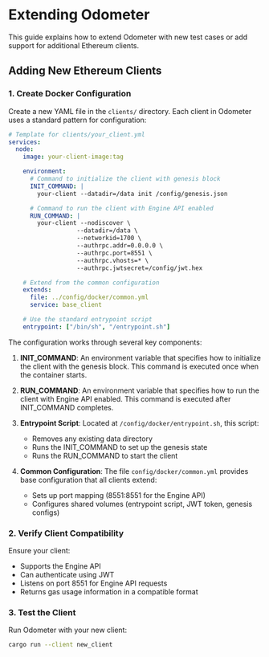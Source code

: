 # Extending Odometer

This guide explains how to extend Odometer with new test cases or add support for additional Ethereum clients.

## Adding New Ethereum Clients

### 1. Create Docker Configuration

Create a new YAML file in the `clients/` directory. Each client in Odometer uses a standard pattern for configuration:

```yaml
# Template for clients/your_client.yml
services:
  node:
    image: your-client-image:tag

    environment:
      # Command to initialize the client with genesis block
      INIT_COMMAND: |
        your-client --datadir=/data init /config/genesis.json

      # Command to run the client with Engine API enabled
      RUN_COMMAND: |
        your-client --nodiscover \
                   --datadir=/data \
                   --networkid=1700 \
                   --authrpc.addr=0.0.0.0 \
                   --authrpc.port=8551 \
                   --authrpc.vhosts=* \
                   --authrpc.jwtsecret=/config/jwt.hex

    # Extend from the common configuration
    extends:
      file: ../config/docker/common.yml
      service: base_client

    # Use the standard entrypoint script
    entrypoint: ["/bin/sh", "/entrypoint.sh"]
```

The configuration works through several key components:

1. **INIT_COMMAND**: An environment variable that specifies how to initialize the client with the genesis block. This command is executed once when the container starts.

2. **RUN_COMMAND**: An environment variable that specifies how to run the client with Engine API enabled. This command is executed after INIT_COMMAND completes.

3. **Entrypoint Script**: Located at `/config/docker/entrypoint.sh`, this script:
   - Removes any existing data directory
   - Runs the INIT_COMMAND to set up the genesis state
   - Runs the RUN_COMMAND to start the client
4. **Common Configuration**: The file `config/docker/common.yml` provides base configuration that all clients extend:
   - Sets up port mapping (8551:8551 for the Engine API)
   - Configures shared volumes (entrypoint script, JWT token, genesis configs)

### 2. Verify Client Compatibility

Ensure your client:

- Supports the Engine API
- Can authenticate using JWT
- Listens on port 8551 for Engine API requests
- Returns gas usage information in a compatible format

### 3. Test the Client

Run Odometer with your new client:

```sh
cargo run --client new_client
```
